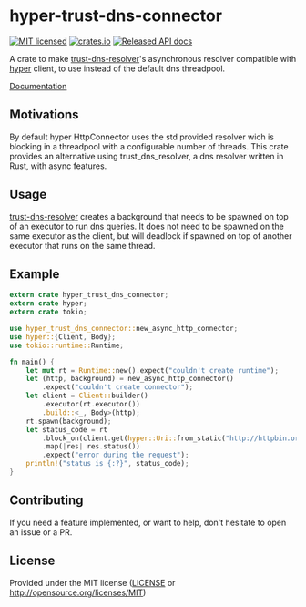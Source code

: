 # hyper-trust-dns-connector

[![MIT licensed](https://img.shields.io/badge/license-MIT-blue.svg)](./LICENSE)
[![crates.io](https://meritbadge.herokuapp.com/hyper-trust-dns-connector)](https://crates.io/crates/hyper-trust-dns-connector)
[![Released API docs](https://docs.rs/hyper-trust-dns-connector/badge.svg)](https://docs.rs/hyper-trust-dns-connector)

A crate to make [trust-dns-resolver](https://docs.rs/trust-dns-resolver)'s
asynchronous resolver compatible with [hyper](https://docs.rs/hyper) client,
to use instead of the default dns threadpool.

[Documentation](https://docs.rs/hyper-trust-dns-connector)

## Motivations

By default hyper HttpConnector uses the std provided resolver wich is blocking in a threadpool
with a configurable number of threads. This crate provides an alternative using trust_dns_resolver,
a dns resolver written in Rust, with async features.

## Usage

[trust-dns-resolver](https://docs.rs/trust-dns-resolver) creates a background that needs to
be spawned on top of an executor to run dns queries. It does not need to be spawned on the
same executor as the client, but will deadlock if spawned on top of another executor that
runs on the same thread.

## Example

```rust
extern crate hyper_trust_dns_connector;
extern crate hyper;
extern crate tokio;

use hyper_trust_dns_connector::new_async_http_connector;
use hyper::{Client, Body};
use tokio::runtime::Runtime;

fn main() {
    let mut rt = Runtime::new().expect("couldn't create runtime");
    let (http, background) = new_async_http_connector()
        .expect("couldn't create connector");
    let client = Client::builder()
        .executor(rt.executor())
        .build::<_, Body>(http);
    rt.spawn(background);
    let status_code = rt
        .block_on(client.get(hyper::Uri::from_static("http://httpbin.org/ip")))
        .map(|res| res.status())
        .expect("error during the request");
    println!("status is {:?}", status_code);
}
```

## Contributing

If you need a feature implemented, or want to help, don't hesitate to open an issue or a PR.

## License

Provided under the MIT license ([LICENSE](LICENSE) or <http://opensource.org/licenses/MIT>)